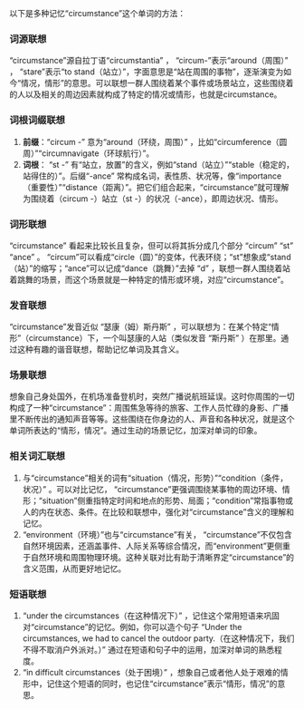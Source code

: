 以下是多种记忆“circumstance”这个单词的方法：

### 词源联想
“circumstance”源自拉丁语“circumstantia” ， “circum-”表示“around（周围）” ， “stare”表示“to stand（站立）”，字面意思是“站在周围的事物”，逐渐演变为如今“情况，情形”的意思。可以联想一群人围绕着某个事件或场景站立，这些围绕着的人以及相关的周边因素就构成了特定的情况或情形，也就是circumstance。

### 词根词缀联想
1. **前缀**：“circum -” 意为“around（环绕，周围）” ，比如“circumference（圆周）”“circumnavigate（环球航行）”。 
2. **词根**： “st -” 有“站立，放置”的含义，例如“stand（站立）”“stable（稳定的，站得住的）”。后缀“-ance” 常构成名词，表性质、状况等，像“importance（重要性）”“distance（距离）”。把它们组合起来，“circumstance”就可理解为围绕着（circum -）站立（st -）的状况（-ance），即周边状况、情形。

### 词形联想
“circumstance” 看起来比较长且复杂，但可以将其拆分成几个部分 “circum” “st” “ance” 。 “circum”可以看成“circle（圆）”的变体，代表环绕；“st”想象成“stand（站）”的缩写；“ance”可以记成“dance（跳舞）”去掉 “d” ，联想一群人围绕着站着跳舞的场景，而这个场景就是一种特定的情形或环境，对应“circumstance”。

### 发音联想
“circumstance”发音近似 “瑟康（姆）斯丹斯” ，可以联想为：在某个特定“情形”（circumstance）下，一个叫瑟康的人站（类似发音 “斯丹斯” ）在那里。通过这种有趣的谐音联想，帮助记忆单词及其含义。

### 场景联想
想象自己身处国外，在机场准备登机时，突然广播说航班延误。这时你周围的一切构成了一种“circumstance”：周围焦急等待的旅客、工作人员忙碌的身影、广播里不断传出的通知声音等等。这些围绕在你身边的人、声音和各种状况，就是这个单词所表达的“情形，情况”。通过生动的场景记忆，加深对单词的印象。

### 相关词汇联想
1. 与“circumstance”相关的词有“situation（情况，形势）”“condition（条件，状况）” 。可以对比记忆， “circumstance”更强调围绕某事物的周边环境、情形；“situation”侧重指特定时间和地点的形势、局面；“condition”常指事物或人的内在状态、条件。在比较和联想中，强化对“circumstance”含义的理解和记忆。
2. “environment（环境）”也与“circumstance”有关， “circumstance”不仅包含自然环境因素，还涵盖事件、人际关系等综合情况，而“environment”更侧重于自然环境和周围物理环境。这种关联对比有助于清晰界定“circumstance”的含义范围，从而更好地记忆。

### 短语联想
1. “under the circumstances（在这种情况下）” ，记住这个常用短语来巩固对“circumstance”的记忆。例如，你可以造个句子 “Under the circumstances, we had to cancel the outdoor party.（在这种情况下，我们不得不取消户外派对。）” 通过在短语和句子中的运用，加深对单词的熟悉程度。
2. “in difficult circumstances（处于困境）” ，想象自己或者他人处于艰难的情形中，记住这个短语的同时，也记住“circumstance”表示“情形，情况”的意思。 